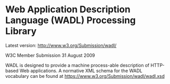 # Web Application Description Language (WADL) Processing Library

Latest version: http://www.w3.org/Submission/wadl/

W3C Member Submission 31 August 2009

WADL is designed to provide a machine process-able description of
HTTP-based Web applications. A normative XML schema for the WADL
vocabulary can be found at https://www.w3.org/Submission/wadl/wadl.xsd
